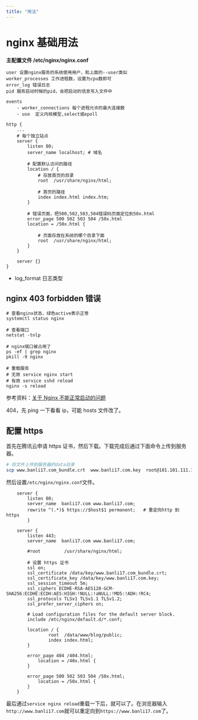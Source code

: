 ```yaml
---
title: "用法"
---
```


# nginx 基础用法

**主配置文件 /etc/nginx/nginx.conf**

```
user 设置nginx服务的系统使用用户，和上面的--user类似
worker_processes 工作进程数，设置为cpu数即可
error_log 错误日志
pid 服务启动时候的pid，会把启动的信息写入文件中

events
    - worker_connections 每个进程允许的最大连接数
    - use  定义内核模型,select或epoll

http {
    ...
    # 每个独立站点
    server {
        listen 80;
        server_name localhost; # 域名

        # 配置默认访问的路径
        location / {
            # 存放首页的目录
            root  /usr/share/nginx/html;

            # 首页的路径
            index index.html index.htm;
        }

        # 错误页面，把500,502,503,504错误码页面定位到50x.html
        error_page 500 502 503 504 /50x.html
        location = /50x.html {

            # 页面存放在系统的哪个目录下面
            root  /usr/share/nginx/html;
        }
    }

    server {}
}
```

- log_format 日志类型

## nginx 403 forbidden 错误

```
# 查看nginx状态，绿色active表示正常
systemctl status nginx

# 查看端口
netstat -tnlp

# nginx端口被占用了
ps -ef | grep nginx
pkill -9 nginx

# 重载服务
# 无效 service nginx start
# 有效 service sshd reload
nginx -s reload
```

参考资料：[关于 Nginx 不能正常启动的问题](https://blog.csdn.net/u012832088/article/details/80729002)

404，先 ping 一下看看 ip，可能 hosts 文件改了。

## 配置 https

首先在腾讯云申请 https 证书，然后下载。下载完成后通过下面命令上传到服务器。

```bash
# 将文件上传到服务器的data目录
scp www.banli17.com_bundle.crt  www.banli17.com.key  root@101.101.111.121:data/key/
```

然后设置`/etc/nginx/nginx.conf`文件。

```nginx
    server {
        listen 80;
        server_name  banli17.com www.banli17.com;
        rewrite ^(.*)$ https://$host$1 permanent;   # 重定向http 到 https
        }

    server {
        listen 443;
        server_name  banli17.com www.banli17.com;

        #root         /usr/share/nginx/html;

        # 设置 https 证书
        ssl on;
        ssl_certificate /data/key/www.banli17.com_bundle.crt;
        ssl_certificate_key /data/key/www.banli17.com.key;
        ssl_session_timeout 5m;
        ssl_ciphers ECDHE-RSA-AES128-GCM-SHA256:ECDHE:ECDH:AES:HIGH:!NULL:!aNULL:!MD5:!ADH:!RC4;
        ssl_protocols TLSv1 TLSv1.1 TLSv1.2;
        ssl_prefer_server_ciphers on;

        # Load configuration files for the default server block.
        include /etc/nginx/default.d/*.conf;

        location / {
                root  /data/www/blog/public;
                index index.html;
        }

        error_page 404 /404.html;
            location = /40x.html {
        }

        error_page 500 502 503 504 /50x.html;
            location = /50x.html {
        }
    }
```

最后通过`service nginx reload`重载一下后，就可以了。在浏览器输入`http://www.banli17.com`就可以重定向到`https://www.banli17.com`了。
